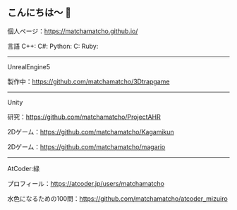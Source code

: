 ## こんにちは～ 👋

個人ページ：https://matchamatcho.github.io/


言語
C++:
C#:
Python:
C:
Ruby:

--------
UnrealEngine5

製作中：https://github.com/matchamatcho/3Dtrapgame

--------------------

Unity

研究：https://github.com/matchamatcho/ProjectAHR

2Dゲーム：https://github.com/matchamatcho/Kagamikun

2Dゲーム：https://github.com/matchamatcho/magario

-------------------

AtCoder:緑

プロフィール：https://atcoder.jp/users/matchamatcho

水色になるための100問：https://github.com/matchamatcho/atcoder_mizuiro




<!--
**matchamatcho/matchamatcho** is a ✨ _special_ ✨ repository because its `README.md` (this file) appears on your GitHub profile.

Here are some ideas to get you started:

- 🔭 I’m currently working on ...
- 🌱 I’m currently learning ...
- 👯 I’m looking to collaborate on ...
- 🤔 I’m looking for help with ...
- 💬 Ask me about ...
- 📫 How to reach me: ...
- 😄 Pronouns: ...
- ⚡ Fun fact: ...
-->
